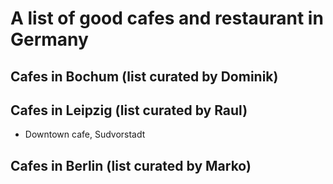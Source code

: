 # A list of good cafes and restaurant in Germany

## Cafes in Bochum (list curated by Dominik)

## Cafes in Leipzig (list curated by Raul)

- Downtown cafe, Sudvorstadt

## Cafes in Berlin (list curated by Marko)
